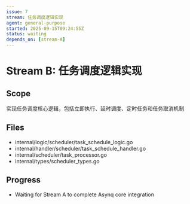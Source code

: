 ```yaml
---
issue: 7
stream: 任务调度逻辑实现
agent: general-purpose
started: 2025-09-15T09:24:55Z
status: waiting
depends_on: [stream-A]
---
```


# Stream B: 任务调度逻辑实现

## Scope
实现任务调度核心逻辑，包括立即执行、延时调度、定时任务和任务取消机制

## Files
- internal/logic/scheduler/task_schedule_logic.go
- internal/handler/scheduler/task_schedule_handler.go
- internal/scheduler/task_processor.go
- internal/types/scheduler_types.go

## Progress
- Waiting for Stream A to complete Asynq core integration